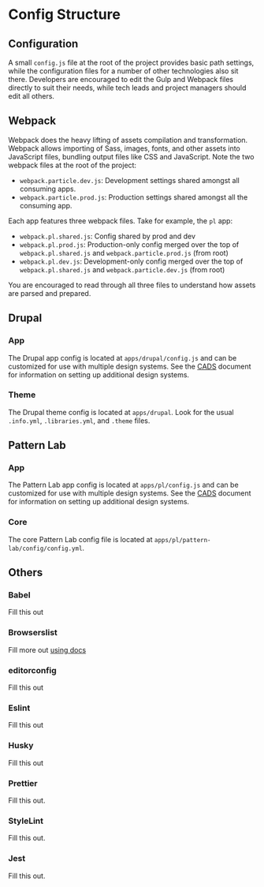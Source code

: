 # Config Structure

## Configuration

A small `config.js` file at the root of the project provides basic path settings, while the configuration files for a number of other technologies also sit there. Developers are encouraged to edit the Gulp and Webpack files directly to suit their needs, while tech leads and project managers should edit all others.

## Webpack

Webpack does the heavy lifting of assets compilation and transformation. Webpack allows importing of Sass, images, fonts, and other assets into JavaScript files, bundling output files like CSS and JavaScript. Note the two webpack files at the root of the project:

* `webpack.particle.dev.js`: Development settings shared amongst all consuming apps.
* `webpack.particle.prod.js`: Production settings shared amongst all the consuming app.

Each app features three webpack files. Take for example, the `pl` app:

* `webpack.pl.shared.js`: Config shared by prod and dev
* `webpack.pl.prod.js`: Production-only config merged over the top of `webpack.pl.shared.js` and `webpack.particle.prod.js` \(from root\)
* `webpack.pl.dev.js`: Development-only config merged over the top of `webpack.pl.shared.js` and `webpack.particle.dev.js` \(from root\)

You are encouraged to read through all three files to understand how assets are parsed and prepared.

## Drupal

### App

The Drupal app config is located at `apps/drupal/config.js` and can be customized for use with multiple design systems. See the [CADS](https://github.com/phase2/frontend-docs/tree/c994e85af2eef93af0dba17152ee2cf75515effc/particle/dev-guides/cads.md) document for information on setting up additional design systems.

### Theme

The Drupal theme config is located at `apps/drupal`. Look for the usual `.info.yml`, `.libraries.yml`, and `.theme` files.

## Pattern Lab

### App

The Pattern Lab app config is located at `apps/pl/config.js` and can be customized for use with multiple design systems. See the [CADS](https://github.com/phase2/frontend-docs/tree/c994e85af2eef93af0dba17152ee2cf75515effc/particle/dev-guides/cads.md) document for information on setting up additional design systems.

### Core

The core Pattern Lab config file is located at `apps/pl/pattern-lab/config/config.yml`.

## Others

### Babel

Fill this out

### Browserslist

Fill more out [using docs](https://www.npmjs.com/package/browserslist)

### editorconfig

Fill this out

### Eslint

Fill this out

### Husky

Fill this out

### Prettier

Fill this out.

### StyleLint

Fill this out.

### Jest

Fill this out.

